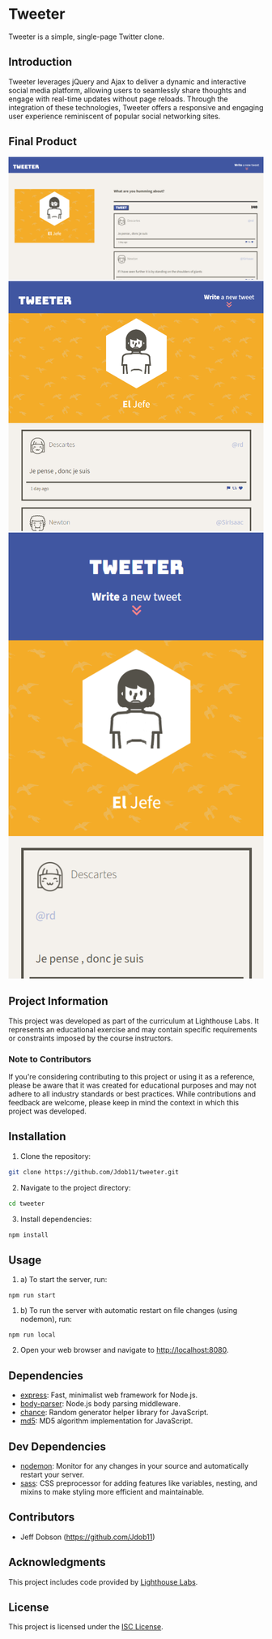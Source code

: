 # Tweeter

Tweeter is a simple, single-page Twitter clone.

## Introduction

Tweeter leverages jQuery and Ajax to deliver a dynamic and interactive social media platform, allowing users to seamlessly share thoughts and engage with real-time updates without page reloads. Through the integration of these technologies, Tweeter offers a responsive and engaging user experience reminiscent of popular social networking sites.

## Final Product

<p align="center">
  <img src="https://github.com/Jdob11/tweeter/blob/main/docs/tweeter-desktop-view.png?raw=true" alt="Screenshot of Tweeter desktop view">
  <img src="https://github.com/Jdob11/tweeter/blob/main/docs/tweeter-tablet-view.png?raw=true" alt="Screenshot of Tweeter tablet view">
  <img src="https://github.com/Jdob11/tweeter/blob/main/docs/tweeter-mobile-view.png?raw=true" alt="Screenshot of Tweeter mobile view">
</p>

## Project Information

This project was developed as part of the curriculum at Lighthouse Labs. It represents an educational exercise and may contain specific requirements or constraints imposed by the course instructors.

### Note to Contributors

If you're considering contributing to this project or using it as a reference, please be aware that it was created for educational purposes and may not adhere to all industry standards or best practices. While contributions and feedback are welcome, please keep in mind the context in which this project was developed.

## Installation

1. Clone the repository:

```bash
git clone https://github.com/Jdob11/tweeter.git
```

2. Navigate to the project directory:

```bash
cd tweeter
```

3. Install dependencies:

```bash
npm install
```

## Usage
1. a) To start the server, run:

```
npm run start
```

1. b) To run the server with automatic restart on file changes (using nodemon), run:

```
npm run local
```

2. Open your web browser and navigate to [http://localhost:8080](http://localhost:8080).

## Dependencies
- [express](https://www.npmjs.com/package/express): Fast, minimalist web framework for Node.js.
- [body-parser](https://www.npmjs.com/package/body-parser): Node.js body parsing middleware.
- [chance](https://www.npmjs.com/package/chance): Random generator helper library for JavaScript.
- [md5](https://www.npmjs.com/package/md5): MD5 algorithm implementation for JavaScript.

## Dev Dependencies

- [nodemon](https://www.npmjs.com/package/nodemon): Monitor for any changes in your source and automatically restart your server.
- [sass](https://sass-lang.com/): CSS preprocessor for adding features like variables, nesting, and mixins to make styling more efficient and maintainable.


## Contributors

- Jeff Dobson (https://github.com/Jdob11)

## Acknowledgments

This project includes code provided by [Lighthouse Labs](https://www.lighthouselabs.ca/).

## License

This project is licensed under the [ISC License](LICENSE).